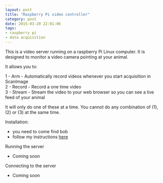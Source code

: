 ```yaml
---
layout: post
title: "Raspberry Pi video controller"
category: post
date: 2015-03-20 22:01:06
tags:
- raspberry pi
- data acquisition
---
```


This is a video server running on a raspberry Pi Linux computer. It is designed to monitor a video camera pointing at your animal.

It allows you to:

1 - Arm - Automatically record videos whenever you start acquisition in ScanImage  
2 - Record - Record a one time video  
3 - Stream - Stream the video to your web browser so you can see a live feed of your animal  

It will only do one of these at a time. You cannot do any combination  of (1), (2) or (3) at the same time.


Installation:

- you need to come find bob
- follow my instructions [here](http://cudmore.github.io/post/2015/03/15/Installing-mjpg-streamer-on-a-raspberry-pi/)
  
Running the server

- Coming soon

Connecting to the server

- Coming soon

